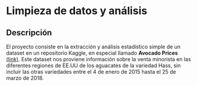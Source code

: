 # Limpieza de datos y análisis

## Descripción

El proyecto consiste en la extracción y análisis estadístico simple de un dataset en un repositorio Kaggle, en especial llamado **Avocado Prices** [(link)](https://www.kaggle.com/datasets/neuromusic/avocado-prices). Este dataset nos proviene información sobre la venta minorista en las diferentes regiones de EE.UU de los aguacates de la variedad Hass, sin incluir las otras variedades entre el 4 de enero de 2015 hasta el 25 de marzo de 2018.
